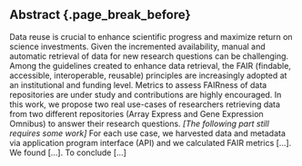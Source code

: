## Abstract {.page_break_before}

Data reuse is crucial to enhance scientific progress and maximize return on science investments.
Given the incremented availability, manual and automatic retrieval of data for new research questions can be challenging.
Among the guidelines created to enhance data retrieval, the FAIR (findable, accessible, interoperable, reusable) principles are increasingly adopted at an institutional and funding level.
Metrics to assess FAIRness of data repositories are under study and contributions are highly encouraged.
In this work, we propose two real use-cases of researchers retrieving data from two different repositories (Array Express and Gene Expression Omnibus) to answer their research questions.
*[The following part still requires some work]*  For each use case, we harvested data and metadata via application program interface (API) and we calculated FAIR metrics [...].
We found [...]. To conclude [...]
